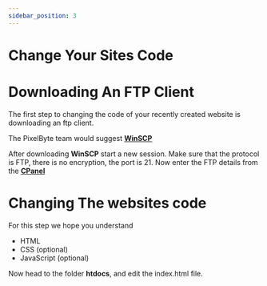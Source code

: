 ```yaml
---
sidebar_position: 3
---
```


# Change Your Sites Code

# Downloading An FTP Client

The first step to changing the code of your recently created website is downloading an ftp client.

The PixelByte team would suggest **[WinSCP](https://winscp.net/eng/download.php)**

After downloading **WinSCP** start a new session.
Make sure that the protocol is FTP, there is no encryption, the port is 21. 
Now enter the FTP details from the **[CPanel](https://cpanel.pixelbyte.dev/)**

# Changing The websites code

For this step we hope you understand 

- HTML 
- CSS (optional)
- JavaScript (optional)

Now head to the folder **htdocs**, and edit the index.html file.

